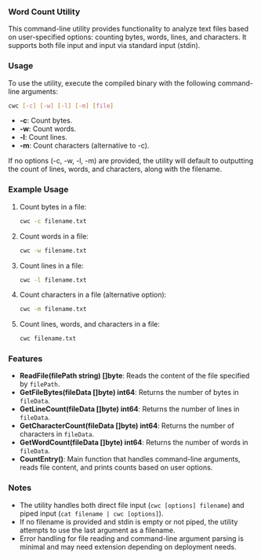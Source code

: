 ### Word Count Utility

This command-line utility provides functionality to analyze text files based on user-specified options: counting bytes, words, lines, and characters. It supports both file input and input via standard input (stdin).

### Usage

To use the utility, execute the compiled binary with the following command-line arguments:

```bash
cwc [-c] [-w] [-l] [-m] [file]
```

-   **-c**: Count bytes.
-   **-w**: Count words.
-   **-l**: Count lines.
-   **-m**: Count characters (alternative to -c).

If no options (-c, -w, -l, -m) are provided, the utility will default to outputting the count of lines, words, and characters, along with the filename.

### Example Usage

1. Count bytes in a file:

    ```bash
    cwc -c filename.txt
    ```

2. Count words in a file:

    ```bash
    cwc -w filename.txt
    ```

3. Count lines in a file:

    ```bash
    cwc -l filename.txt
    ```

4. Count characters in a file (alternative option):

    ```bash
    cwc -m filename.txt
    ```

5. Count lines, words, and characters in a file:
    ```bash
    cwc filename.txt
    ```

### Features

-   **ReadFile(filePath string) []byte**: Reads the content of the file specified by `filePath`.
-   **GetFileBytes(fileData []byte) int64**: Returns the number of bytes in `fileData`.
-   **GetLineCount(fileData []byte) int64**: Returns the number of lines in `fileData`.
-   **GetCharacterCount(fileData []byte) int64**: Returns the number of characters in `fileData`.
-   **GetWordCount(fileData []byte) int64**: Returns the number of words in `fileData`.
-   **CountEntry()**: Main function that handles command-line arguments, reads file content, and prints counts based on user options.

### Notes

-   The utility handles both direct file input (`cwc [options] filename`) and piped input (`cat filename | cwc [options]`).
-   If no filename is provided and stdin is empty or not piped, the utility attempts to use the last argument as a filename.
-   Error handling for file reading and command-line argument parsing is minimal and may need extension depending on deployment needs.

